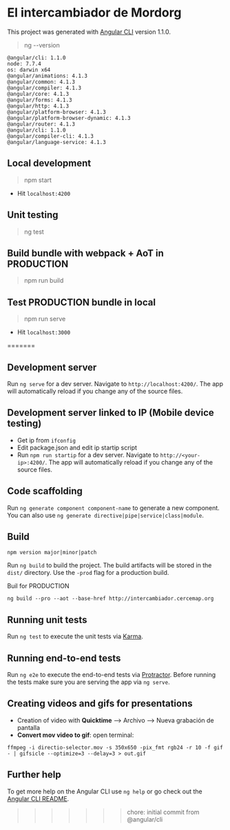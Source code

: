 # El intercambiador de Mordorg


This project was generated with [Angular CLI](https://github.com/angular/angular-cli) version 1.1.0.

> ng --version

```
@angular/cli: 1.1.0
node: 7.7.4
os: darwin x64
@angular/animations: 4.1.3
@angular/common: 4.1.3
@angular/compiler: 4.1.3
@angular/core: 4.1.3
@angular/forms: 4.1.3
@angular/http: 4.1.3
@angular/platform-browser: 4.1.3
@angular/platform-browser-dynamic: 4.1.3
@angular/router: 4.1.3
@angular/cli: 1.1.0
@angular/compiler-cli: 4.1.3
@angular/language-service: 4.1.3
```

## Local development

> npm start

* Hit `localhost:4200`

## Unit testing

> ng test


## Build bundle with webpack + AoT in PRODUCTION

> npm run build


## Test PRODUCTION bundle in local

> npm run serve

* Hit `localhost:3000`


=======

## Development server

Run `ng serve` for a dev server. Navigate to `http://localhost:4200/`. The app will automatically reload if you change any of the source files.

## Development server linked to IP (Mobile device testing)
* Get ip from `ifconfig`
* Edit package.json and edit ip startip script
* Run `npm run startip` for a dev server. Navigate to `http://<your-ip>:4200/`. The app will automatically reload if you change any of the source files.

## Code scaffolding

Run `ng generate component component-name` to generate a new component. You can also use `ng generate directive|pipe|service|class|module`.

## Build

```
npm version major|minor|patch
```


Run `ng build` to build the project. The build artifacts will be stored in the `dist/` directory. Use the `-prod` flag for a production build.

Buil for PRODUCTION
```
ng build --pro --aot --base-href http://intercambiador.cercemap.org
```

## Running unit tests

Run `ng test` to execute the unit tests via [Karma](https://karma-runner.github.io).

## Running end-to-end tests

Run `ng e2e` to execute the end-to-end tests via [Protractor](http://www.protractortest.org/).
Before running the tests make sure you are serving the app via `ng serve`.

## Creating videos and gifs for presentations
* Creation of video with **Quicktime** --> Archivo --> Nueva grabación de pantalla
* **Convert mov video to gif**: open terminal:
```
ffmpeg -i directio-selector.mov -s 350x650 -pix_fmt rgb24 -r 10 -f gif - | gifsicle --optimize=3 --delay=3 > out.gif
```

## Further help

To get more help on the Angular CLI use `ng help` or go check out the [Angular CLI README](https://github.com/angular/angular-cli/blob/master/README.md).
>>>>>>> chore: initial commit from @angular/cli
